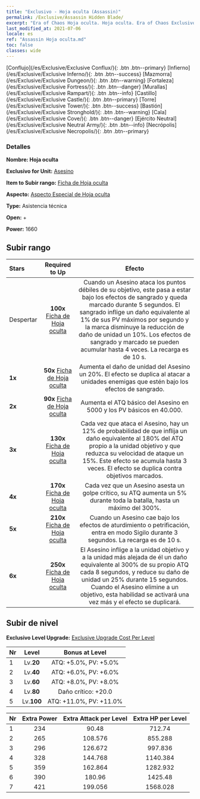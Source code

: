 ```yaml
---
title: "Exclusivo - Hoja oculta (Assassin)"
permalink: /Exclusive/Assassin Hidden Blade/
excerpt: "Era of Chaos Hoja oculta. Hoja oculta. Era of Chaos Exclusivo Hoja oculta. Asesino Exclusivo."
last_modified_at: 2021-07-06
locale: es
ref: "Assassin Hoja oculta.md"
toc: false
classes: wide
---
```

 [Conflujo](/es/Exclusive/Exclusive Conflux/){: .btn .btn--primary} [Infierno](/es/Exclusive/Exclusive Inferno/){: .btn .btn--success} [Mazmorra](/es/Exclusive/Exclusive Dungeon/){: .btn .btn--warning} [Fortaleza](/es/Exclusive/Exclusive Fortress/){: .btn .btn--danger} [Murallas](/es/Exclusive/Exclusive Rampart/){: .btn .btn--info} [Castillo](/es/Exclusive/Exclusive Castle/){: .btn .btn--primary} [Torre](/es/Exclusive/Exclusive Tower/){: .btn .btn--success} [Bastión](/es/Exclusive/Exclusive Stronghold/){: .btn .btn--warning} [Cala](/es/Exclusive/Exclusive Cove/){: .btn .btn--danger} [Ejército Neutral](/es/Exclusive/Exclusive Neutral Army/){: .btn .btn--info} [Necrópolis](/es/Exclusive/Exclusive Necropolis/){: .btn .btn--primary} 

### Detalles
 **Nombre: Hoja oculta** 

 **Exclusivo for Unit:** [Asesino](/es/units/Assassin/) 

 **Item to Subir rango:** [Ficha de Hoja oculta](/es/Items/con_2200/)

 **Aspecto:** [Aspecto Especial de Hoja oculta](/es/Items/con_2199/)

 **Type:** Asistencia técnica

 **Open:** +

 **Power:** 1660

## Subir rango

  |     Stars    |  Required to Up | Efecto |
  |:-------------|:---------------:|:---------------:|
  |  Despertar  | **100x** [Ficha de Hoja oculta](/es/Items/con_2200/) | Cuando un Asesino ataca los puntos débiles de su objetivo, este pasa a estar bajo los efectos de sangrado y queda marcado durante 5 segundos. El sangrado inflige un daño equivalente al 1% de sus PV máximos por segundo y la marca disminuye la reducción de daño de unidad un 10%. Los efectos de sangrado y marcado se pueden acumular hasta 4 veces. La recarga es de 10 s. |
  | **1x** <i class="fas fa-star"/> | **50x** [Ficha de Hoja oculta](/es/Items/con_2200/) | Aumenta el daño de unidad del Asesino un 20%. El efecto se duplica al atacar a unidades enemigas que estén bajo los efectos de sangrado. |
  | **2x** <i class="fas fa-star"/> | **90x** [Ficha de Hoja oculta](/es/Items/con_2200/) | Aumenta el ATQ básico del Asesino en 5000 y los PV básicos en 40.000. |
  | **3x** <i class="fas fa-star"/> | **130x** [Ficha de Hoja oculta](/es/Items/con_2200/) | Cada vez que ataca el Asesino, hay un 12% de probabilidad de que inflija un daño equivalente al 180% del ATQ propio a la unidad objetivo y que reduzca su velocidad de ataque un 15%. Este efecto se acumula hasta 3 veces. El efecto se duplica contra objetivos marcados. |
  | **4x** <i class="fas fa-star"/> | **170x** [Ficha de Hoja oculta](/es/Items/con_2200/) | Cada vez que un Asesino asesta un golpe crítico, su ATQ aumenta un 5% durante toda la batalla, hasta un máximo del 300%. |
  | **5x** <i class="fas fa-star"/> | **210x** [Ficha de Hoja oculta](/es/Items/con_2200/) | Cuando un Asesino cae bajo los efectos de aturdimiento o petrificación, entra en modo Sigilo durante 3 segundos. La recarga es de 10 s. |
  | **6x** <i class="fas fa-star"/> | **250x** [Ficha de Hoja oculta](/es/Items/con_2200/) | El Asesino inflige a la unidad objetivo y a la unidad más alejada de él un daño equivalente al 300% de su propio ATQ cada 8 segundos, y reduce su daño de unidad un 25% durante 15 segundos. Cuando el Asesino elimine a un objetivo, esta habilidad se activará una vez más y el efecto se duplicará. |


## Subir de nivel
 **Exclusivo Level Upgrade:** [Exclusive Upgrade Cost Per Level](/Exclusive/ExclusiveUpgradeCostPerLevel/)

  |  Nr  |   Level  | Bonus at Level |
  |:-----|:--------:|:--------------:|
  | 1 | Lv.**20** | ATQ: +5.0%, PV: +5.0% |
  | 2 | Lv.**40** | ATQ: +6.0%, PV: +6.0% |
  | 3 | Lv.**60** | ATQ: +8.0%, PV: +8.0% |
  | 4 | Lv.**80** | Daño crítico: +20.0 |
  | 5 | Lv.**100** | ATQ: +11.0%, PV: +11.0% |


  |  Nr  |  Extra Power | Extra Attack per Level | Extra HP per Level |
  |:-----|:--------:|:--------:|:--------:|
  | 1 | 234 | 90.48 | 712.74 |
  | 2 | 265 | 108.576 | 855.288 |
  | 3 | 296 | 126.672 | 997.836 |
  | 4 | 328 | 144.768 | 1140.384 |
  | 5 | 359 | 162.864 | 1282.932 |
  | 6 | 390 | 180.96 | 1425.48 |
  | 7 | 421 | 199.056 | 1568.028 |


